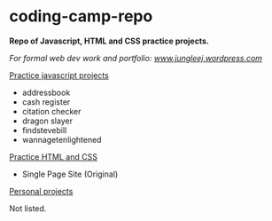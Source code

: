 # coding-camp-repo
<strong> Repo of Javascript, HTML and CSS practice projects. </strong>

<i>For formal web dev work and portfolio: www.jungleej.wordpress.com </i>
 
<p><ins>Practice javascript projects</ins></p>
<ul>
<li>addressbook</li>
<li>cash register</li>
<li>citation checker</li>
<li>dragon slayer</li>
<li>findstevebill</li>
<li>wannagetenlightened</li>
</ul>
 
<p><ins>Practice HTML and CSS</ins></p>
<ul>
<li>Single Page Site (Original)</li>
</ul>

<p><ins>Personal projects</ins></p> 
<p>Not listed.</p>
